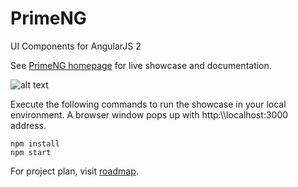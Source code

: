 # PrimeNG
UI Components for AngularJS 2

See  [PrimeNG homepage](http://www.primefaces.org/primeng) for live showcase and documentation.

![alt text](http://www.primefaces.org/images/primeng.png "PrimeNG")

Execute the following commands to run the showcase in your local environment. A browser window pops up with http:\\\\localhost:3000 address.

```
npm install
npm start
```

For project plan, visit [roadmap](https://github.com/primefaces/primeng/wiki/Roadmap).

